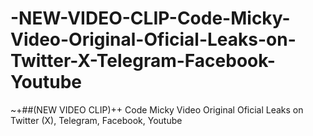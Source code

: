 # -NEW-VIDEO-CLIP-Code-Micky-Video-Original-Oficial-Leaks-on-Twitter-X-Telegram-Facebook-Youtube
~+##(NEW VIDEO CLIP)++ Code Micky Video Original Oficial Leaks on Twitter (X), Telegram, Facebook, Youtube

